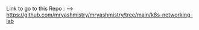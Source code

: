 Link to go to this Repo : --> https://github.com/mryashmistry/mryashmistry/tree/main/k8s-networking-lab
